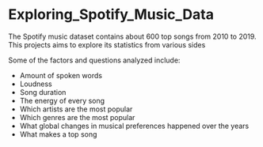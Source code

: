 # Exploring_Spotify_Music_Data
The Spotify music dataset contains about 600 top songs from 2010 to 2019. This projects aims to explore its statistics from various sides

Some of the factors and questions analyzed include:

* Amount of spoken words
* Loudness
* Song duration
* The energy of every song
* Which artists are the most popular
* Which genres are the most popular
* What global changes in musical preferences happened over the years
* What makes a top song
